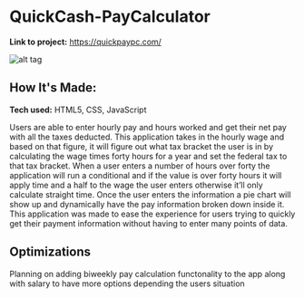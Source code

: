 # QuickCash-PayCalculator

**Link to project:** https://quickpaypc.com/ <br>

![alt tag](https://imgur.com/CPaoeWB.png)

## How It's Made:

**Tech used:** HTML5, CSS, JavaScript

 Users are able to enter hourly pay and hours worked and get their net pay with all the taxes deducted. This application takes in the hourly wage and based on that  figure, it will figure out what tax bracket the user is in by calculating the wage times forty hours for a year and set the federal tax to that tax bracket. When a user enters a number of hours over forty the application will run a conditional and if the value is over forty hours it will apply time and a half to the wage the user enters otherwise it’ll only calculate straight time. Once the user enters the information a pie chart will show up and dynamically have the pay information broken down inside it. This application was made to ease the experience for users trying to quickly get their payment information without having to enter many points of data.


## Optimizations

Planning on adding biweekly pay calculation functonality to the app along with salary to have more options depending the users situation
